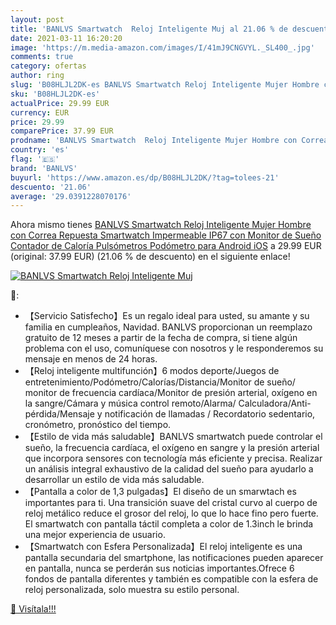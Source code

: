 ```yaml
---
layout: post
title: 'BANLVS Smartwatch  Reloj Inteligente Muj al 21.06 % de descuento'
date: 2021-03-11 16:20:20
image: 'https://m.media-amazon.com/images/I/41mJ9CNGVYL._SL400_.jpg'
comments: true
category: ofertas
author: ring
slug: 'B08HLJL2DK-es BANLVS Smartwatch Reloj Inteligente Mujer Hombre con...'
sku: 'B08HLJL2DK-es'
actualPrice: 29.99 EUR
currency: EUR
price: 29.99
comparePrice: 37.99 EUR
prodname: 'BANLVS Smartwatch  Reloj Inteligente Mujer Hombre con Correa Repuesta  Smartwatch Impermeable IP67 con Monitor de Sueño Contador de Caloría Pulsómetros Podómetro para Android iOS'
country: 'es'
flag: '🇪🇸'
brand: 'BANLVS'
buyurl: 'https://www.amazon.es/dp/B08HLJL2DK/?tag=tolees-21'
descuento: '21.06'
average: '29.0391228070176'
---
```


Ahora mismo tienes [BANLVS Smartwatch  Reloj Inteligente Mujer Hombre con Correa Repuesta  Smartwatch Impermeable IP67 con Monitor de Sueño Contador de Caloría Pulsómetros Podómetro para Android iOS](https://www.amazon.es/dp/B08HLJL2DK/?tag=tolees-21) a 29.99 EUR (original: 37.99 EUR) (21.06 %  de descuento) en el siguiente enlace!

[![BANLVS Smartwatch  Reloj Inteligente Muj](https://m.media-amazon.com/images/I/41mJ9CNGVYL._SL400_.jpg)](https://www.amazon.es/dp/B08HLJL2DK/?tag=tolees-21)

🔎:

- 【Servicio Satisfecho】Es un regalo ideal para usted, su amante y su familia en cumpleaños, Navidad. BANLVS proporcionan un reemplazo gratuito de 12 meses a partir de la fecha de compra, si tiene algún problema con el uso, comuníquese con nosotros y le responderemos su mensaje en menos de 24 horas.
- 【Reloj inteligente multifunción】6 modos deporte/Juegos de entretenimiento/Podómetro/Calorías/Distancia/Monitor de sueño/ monitor de frecuencia cardíaca/Monitor de presión arterial, oxígeno en la sangre/Cámara y música control remoto/Alarma/ Calculadora/Anti-pérdida/Mensaje y notificación de llamadas / Recordatorio sedentario, cronómetro, pronóstico del tiempo.
- 【Estilo de vida más saludable】BANLVS smartwatch puede controlar el sueño, la frecuencia cardíaca, el oxígeno en sangre y la presión arterial que incorpora sensores con tecnología más eficiente y precisa. Realizar un análisis integral exhaustivo de la calidad del sueño para ayudarlo a desarrollar un estilo de vida más saludable.
- 【Pantalla a color de 1,3 pulgadas】El diseño de un smarwtach es importantes para ti. Una transición suave del cristal curvo al cuerpo de reloj metálico reduce el grosor del reloj, lo que lo hace fino pero fuerte. El smartwatch con pantalla táctil completa a color de 1.3inch le brinda una mejor experiencia de usuario.
- 【Smartwatch con Esfera Personalizada】El reloj inteligente es una pantalla secundaria del smartphone, las notificaciones pueden aparecer en pantalla, nunca se perderán sus noticias importantes.Ofrece 6 fondos de pantalla diferentes y también es compatible con la esfera de reloj personalizada, solo muestra su estilo personal.

[🛒 Visítala!!!](https://www.amazon.es/dp/B08HLJL2DK/?tag=tolees-21)
